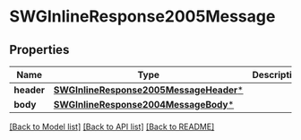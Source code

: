 # SWGInlineResponse2005Message

## Properties
Name | Type | Description | Notes
------------ | ------------- | ------------- | -------------
**header** | [**SWGInlineResponse2005MessageHeader***](SWGInlineResponse2005MessageHeader.md) |  | [optional] 
**body** | [**SWGInlineResponse2004MessageBody***](SWGInlineResponse2004MessageBody.md) |  | [optional] 

[[Back to Model list]](../README.md#documentation-for-models) [[Back to API list]](../README.md#documentation-for-api-endpoints) [[Back to README]](../README.md)


